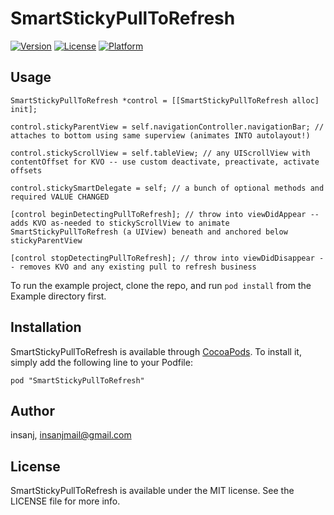 # SmartStickyPullToRefresh

[![Version](https://img.shields.io/cocoapods/v/SmartStickyPullToRefresh.svg?style=flat)](http://cocoapods.org/pods/SmartStickyPullToRefresh)
[![License](https://img.shields.io/cocoapods/l/SmartStickyPullToRefresh.svg?style=flat)](http://cocoapods.org/pods/SmartStickyPullToRefresh)
[![Platform](https://img.shields.io/cocoapods/p/SmartStickyPullToRefresh.svg?style=flat)](http://cocoapods.org/pods/SmartStickyPullToRefresh)

## Usage

	SmartStickyPullToRefresh *control = [[SmartStickyPullToRefresh alloc] init];

    control.stickyParentView = self.navigationController.navigationBar; // attaches to bottom using same superview (animates INTO autolayout!)

	control.stickyScrollView = self.tableView; // any UIScrollView with contentOffset for KVO -- use custom deactivate, preactivate, activate offsets

    control.stickySmartDelegate = self; // a bunch of optional methods and required VALUE CHANGED

	[control beginDetectingPullToRefresh]; // throw into viewDidAppear -- adds KVO as-needed to stickyScrollView to animate SmartStickyPullToRefresh (a UIView) beneath and anchored below stickyParentView
	
	[control stopDetectingPullToRefresh]; // throw into viewDidDisappear -- removes KVO and any existing pull to refresh business

To run the example project, clone the repo, and run `pod install` from the Example directory first.

## Installation

SmartStickyPullToRefresh is available through [CocoaPods](http://cocoapods.org). To install
it, simply add the following line to your Podfile:

```
pod "SmartStickyPullToRefresh"
```

## Author

insanj, insanjmail@gmail.com

## License

SmartStickyPullToRefresh is available under the MIT license. See the LICENSE file for more info.
